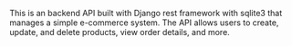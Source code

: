 This is an backend API built with Django rest framework with sqlite3 that manages a simple e-commerce system. The API allows users to create, update, and delete products, view order details, and more.



